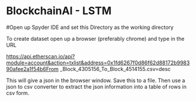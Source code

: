 # BlockchainAI - LSTM


#Open up Spyder IDE and set this Directory as the working directory

To create dataset open up a browser (preferably chrome)
and type in the URL

https://api.etherscan.io/api?module=account&action=txlist&address=0x1fd6267f0d86f62d88172b998390afee2a1f54b6From _Block_4305156_To_Block_4514155.csv=desc


This will give a json in the browser window. Save this to a file. Then use a json to csv converter to extract the json information into a table of rows in csv form. 

